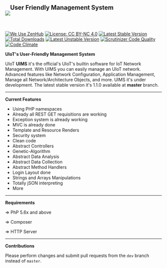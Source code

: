 <h1><img src="http://i.imgur.com/TaFqVtT.png"/><sup><sup>User Friendly Management System</sup></sup></h1>
<br>

[![We Use ZenHub](https://raw.githubusercontent.com/ZenHubIO/support/master/zenhub-badge.png)](https://zenhub.com) [![License: CC BY-NC 4.0](http://i.imgur.com/GShlrY0.png)](http://creativecommons.org/licenses/by-nc/4.0/) [![Latest Stable Version](https://poser.pugx.org/uiot/uiot_ux/v/stable.svg)](https://packagist.org/packages/uiot/middleware_mc_appl_cms) [![Total Downloads](https://poser.pugx.org/uiot/uiot_ux/downloads)](https://packagist.org/packages/uiot/uiot_ux) [![Latest Unstable Version](https://poser.pugx.org/uiot/uiot_ux/v/stable.svg)](https://packagist.org/packages/uiot/uiot_ux) [![Scrutinizer Code Quality](https://scrutinizer-ci.com/g/UIoT/uiot_ux/badges/quality-score.png?b=dev)](https://scrutinizer-ci.com/g/UIoT/uiot_ux/?branch=dev) [![Code Climate](https://codeclimate.com/github/UIoT/uiot_ux/badges/gpa.svg)](https://codeclimate.com/github/UIoT/uiot_ux)

<b>UIoT's User-Friendly Management System</b><br>

UIoT **UIMS** it's the official's UIoT's builtin software for IoT Network Management. With UIMS you can easily manage an UIoT network. Advanced features like Network Configuration, Application Management, Manage all Network/Architecture Objects, and more. UIMS it's under development. The latest stable version it's 1.1.0 available at **master** branch.

----------------------------------------------------

<b>Current Features</b><br>

- Using PHP namespaces
- Already all REST GET requisitions are working
- Exception system is already working
- MVC is already done
- Template and Resource Renders
- Security system
- Clean code
- Abstract Controllers
- Genetic-Algorithm
- Abstract Data Analysis
- Abstract Data Collection
- Abstract Method Handlers
- Login Layout done
- Strings and Arrays Manipulations
- Totally jSON interpreting
- More

----------------------------------------------------

<b>Requirements</b><br>

 &#8658; PhP 5.6x and above<br/>
 
 &#8658; Composer<br/>
 
 &#8658; HTTP Server<br/>
 

----------------------------------------------------

<b>Contributions</b><br>

Please perform changes and submit pull requests from the ``dev`` branch instead of ``master``.
